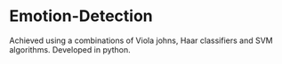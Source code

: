 # Emotion-Detection
Achieved using a combinations of Viola johns, Haar classifiers and SVM algorithms.
Developed in python.

